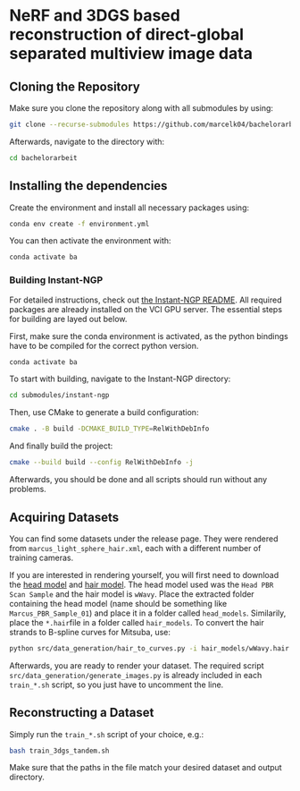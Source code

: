 # NeRF and 3DGS based reconstruction of direct-global separated multiview image data

## Cloning the Repository

Make sure you clone the repository along with all submodules by using:

```bash
git clone --recurse-submodules https://github.com/marcelk04/bachelorarbeit.git
```

Afterwards, navigate to the directory with:

```bash
cd bachelorarbeit
```

## Installing the dependencies

Create the environment and install all necessary packages using:

```bash
conda env create -f environment.yml
```

You can then activate the environment with:

```bash
conda activate ba
```

### Building Instant-NGP

For detailed instructions, check out [the Instant-NGP README](https://github.com/NVlabs/instant-ngp#building-instant-ngp-windows--linux). All required packages are already installed on the VCI GPU server. The essential steps for building are layed out below.

First, make sure the conda environment is activated, as the python bindings have to be compiled for the correct python version.

```bash
conda activate ba
```

To start with building, navigate to the Instant-NGP directory:

```bash
cd submodules/instant-ngp
```

Then, use CMake to generate a build configuration:

```bash
cmake . -B build -DCMAKE_BUILD_TYPE=RelWithDebInfo
```

And finally build the project:

```bash
cmake --build build --config RelWithDebInfo -j
```

Afterwards, you should be done and all scripts should run without any problems.

## Acquiring Datasets

You can find some datasets under the release page.
They were rendered from `marcus_light_sphere_hair.xml`, each with a different number of training cameras.

If you are interested in rendering yourself, you will first need to download the [head model](https://www.digitalrealitylab.com/sample-model) and [hair model](https://www.cemyuksel.com/research/hairmodels).
The head model used was the `Head PBR Scan Sample` and the hair model is `wWavy`.
Place the extracted folder containing the head model (name should be something like `Marcus_PBR_Sample_01`) and place it in a folder called `head_models`.
Similarily, place the `*.hair`file in a folder called `hair_models`.
To convert the hair strands to B-spline curves for Mitsuba, use:

```bash
python src/data_generation/hair_to_curves.py -i hair_models/wWavy.hair -o hair_models/wWavy.txt
```

Afterwards, you are ready to render your dataset. The required script `src/data_generation/generate_images.py` is already included in each `train_*.sh` script, so you just have to uncomment the line.

## Reconstructing a Dataset

Simply run the `train_*.sh` script of your choice, e.g.:

```bash
bash train_3dgs_tandem.sh
```

Make sure that the paths in the file match your desired dataset and output directory.